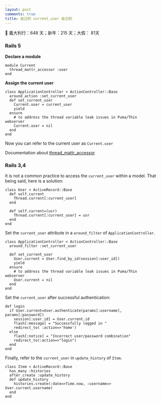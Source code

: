 ```yaml
---
layout: post
comments: true
title: 自己的 current_user 自己刻
---
```


:triumph: 義大利行：648 天；新年：215 天；大假： 81天


### Rails 5

**Declare a module**

```
module Current
  thread_mattr_accessor :user
end
```

**Assign the current user**

```
class ApplicationController < ActionController::Base
  around_action :set_current_user
  def set_current_user
    Current.user = current_user
    yield
  ensure
    # to address the thread variable leak issues in Puma/Thin webserver
    Current.user = nil
  end
end
```

Now you can refer to the current user as `Current.user`

Documentation about [thread_mattr_accessor](http://blog.bigbinary.com/2016/09/05/rails-5-adds-ability-to-create-module-and-class-level-variables-on-per-thread-basis.html?utm_source=rubyweekly&utm_medium=email)

### Rails 3,4

It is not a common practice to access the `current_user` within a model. That being said, here is a solution:

```
class User < ActiveRecord::Base
  def self.current
    Thread.current[:current_user]
  end

  def self.current=(usr)
    Thread.current[:current_user] = usr
  end
end
```

Set the `current_user` attribute in a `around_filter` of `ApplicationController`.

```
class ApplicationController < ActionController::Base
  around_filter :set_current_user

  def set_current_user
    User.current = User.find_by_id(session[:user_id])
    yield
  ensure
    # to address the thread variable leak issues in Puma/Thin webserver
    User.current = nil
  end
end
```

Set the `current_user` after successful authentication:

```
def login
  if User.current=User.authenticate(params[:username], params[:password])
    session[:user_id] = User.current.id
    flash[:message] = "Successfully logged in "
    redirect_to( :action=>'home')
  else
    flash[:notice] = "Incorrect user/password combination"
    redirect_to(:action=>"login")
  end
end
```

Finally, refer to the `current_user` in `update_history` of `Item`.

```
class Item < ActiveRecord::Base
  has_many :histories
  after_create :update_history
  def update_history
    histories.create(:date=>Time.now, :username=> User.current.username)
  end
end
```
